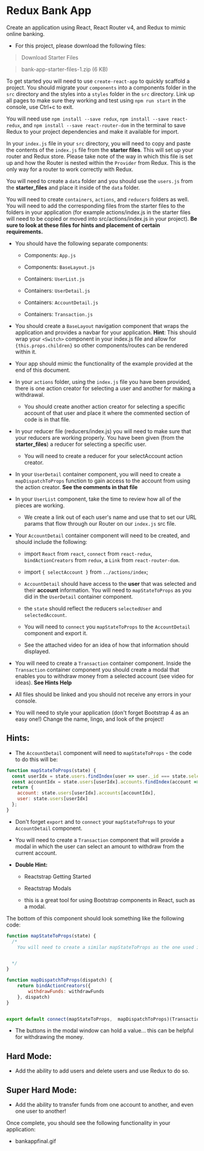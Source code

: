 # Redux Bank App

Create an application using React, React Router v4, and Redux to mimic online banking.

* For this project, please download the following files:

> Download Starter Files

> bank-app-starter-files-1.zip (6 KB)

To get started you will need to use `create-react-app` to quickly scaffold a project. You should migrate your `components` into a components folder in the `src` directory and the styles into a `styles` folder in the `src` directory. Link up all pages to make sure they working and test using `npm run start` in the console, use Ctrl+c to exit.

You will need use `npm install --save redux`, `npm install --save react-redux`, and `npm install --save react-router-dom` in the terminal to save Redux to your project dependencies and make it available for import.

In your `index.js` file in your `src` directory, you will need to copy and paste the contents of the `index.js` file from the **starter files**. This will set up your router and Redux store. Please take note of the way in which this file is set up and how the Router is nested within the `Provider` from Redux. This is the only way for a router to work correctly with Redux.

You will need to create a `data` folder and you should use the `users.js` from the **starter_files** and place it inside of the `data` folder.

You will need to create `containers`, `actions`, and `reducers` folders as well. You will need to add the corresponding files from the starter files to the folders in your application (for example actions/index.js in the starter files will need to be copied or moved into src/actions/index.js in your project). **Be sure to look at these files for hints and placement of certain requirements.**

* You should have the following separate components:

  * Components: `App.js`

  * Components: `BaseLayout.js`

  * Containers: `UserList.js`

  * Containers: `UserDetail.js`

  * Containers: `AccountDetail.js`

  * Containers: `Transaction.js`

* You should create a `BaseLayout` navigation component that wraps the application and provides a navbar for your application. **Hint**: This should wrap your `<Switch>` component in your index.js file and allow for `{this.props.children}` so other components/routes can be rendered within it.

* Your app should mimic the functionality of the example provided at the end of this document.

* In your `actions` folder, using the `index.js` file you have been provided, there is one action creator for selecting a user and another for making a withdrawal.

  * You should create another action creator for selecting a specific account of that user and place it where the commented section of code is in that file.

* In your reducer file (reducers/index.js) you will need to make sure that your reducers are working properly. You have been given (from the **starter_files**) a reducer for selecting a specific user.

  * You will need to create a reducer for your selectAccount action creator.

* In your `UserDetail` container component, you will need to create a `mapDispatchToProps` function to gain access to the account from using the action creator. **See the comments in that file**

* In your `UserList` component, take the time to review how all of the pieces are working.

  * We create a link out of each user's name and use that to set our URL params that flow through our Router on our `index.js` src file.

* Your `AccountDetail` container component will need to be created, and should include the following:

  * import `React` from `react`, `connect` from `react-redux`, `bindActionCreators` from `redux`, a `Link` from `react-router-dom`.

  * import `{ selectAccount }` from `../actions/index`;

  * `AccountDetail` should have access to the **user** that was selected and their **account** information. You will need to `mapStateToProps` as you did in the `UserDetail` container component.

  * the `state` should reflect the reducers `selectedUser` and `selectedAccount`.

  * You will need to `connect` you `mapStateToProps` to the `AccountDetail` component and export it.

  * See the attached video for an idea of how that information should displayed.

* You will need to create a `Transaction` container component. Inside the `Transaction` container component you should create a modal that enables you to withdraw money from a selected account (see video for ideas). **See Hints Help**

* All files should be linked and you should not receive any errors in your console.

* You will need to style your application (don't forget Bootstrap 4 as an easy one!) Change the name, lingo, and look of the project!

## Hints:  

* The `AccountDetail` component will need to `mapStateToProps` - the code to do this will be:

```jsx
function mapStateToProps(state) {
  const userIdx = state.users.findIndex(user => user._id === state.selectedUser);
  const accountIdx = state.users[userIdx].accounts.findIndex(account => account.id === state.selectedAccount);
  return {
    account: state.users[userIdx].accounts[accountIdx],
    user: state.users[userIdx]
  };
}
```

* Don't forget `export` and to `connect` your `mapStateToProps` to your `AccountDetail` component.

* You will need to create a `Transaction` component that will provide a modal in which the user can select an amount to withdraw from the current account.

* **Double Hint:**

  * Reactstrap Getting Started

  * Reactstrap Modals

  * this is a great tool for using Bootstrap components in React, such as a modal.

The bottom of this component should look something like the following code:

```jsx
function mapStateToProps(state) {
  /*
    You will need to create a similar mapStateToProps as the one used in the AccountDetail component.


  */
}

function mapDispatchToProps(dispatch) {
    return bindActionCreators({
        withdrawFunds: withdrawFunds
    }, dispatch)
}


export default connect(mapStateToProps,  mapDispatchToProps)(Transaction);
```

* The buttons in the modal window can hold a value... this can be helpful for withdrawing the money.

## Hard Mode:  

* Add the ability to add users and delete users and use Redux to do so.

## Super Hard Mode:  

* Add the ability to transfer funds from one account to another, and even one user to another!

Once complete, you should see the following functionality in your application:

* bankappfinal.gif